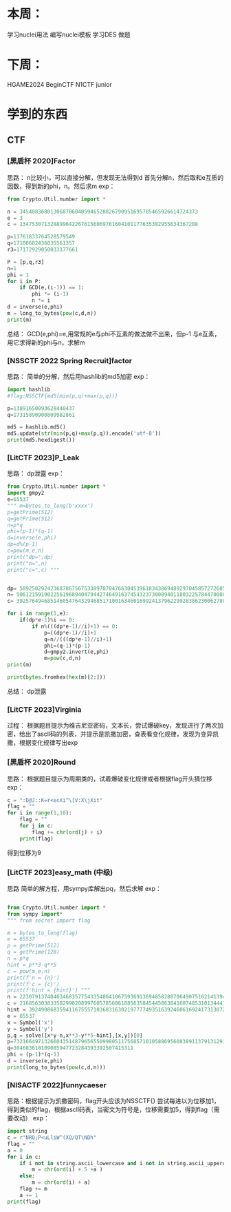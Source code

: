 # 本周：
学习nuclei用法
编写nuclei模板
学习DES
做题

# 下周：
HGAME2024
BeginCTF
N1CTF junior

# 学到的东西
## CTF
### [黑盾杯 2020]Factor
思路：
n比较小，可以直接分解，但发现无法得到d
首先分解n，然后取和e互质的因数，得到新的phi，n。然后求m
exp：
```python
from Crypto.Util.number import *

n = 3454083680130687060405946528826790951695785465926614724373
e = 3
c = 1347530713288996422676156069761604101177635382955634367208

p=11761833764528579549
q=17100682436035561357
r3=17172929050033177661

P = [p,q,r3]
n=1
phi = 1
for i in P:
    if GCD(e,(i-1)) == 1:
        phi *= (i-1)
        n *= i
d = inverse(e,phi)
m = long_to_bytes(pow(c,d,n))
print(m)
```
总结：
GCD(e,phi)=e,用常规的e与phi不互素的做法做不出来，但p-1 与e互素，用它求得新的phi与n，求解m
### [NSSCTF 2022 Spring Recruit]factor
思路：
简单的分解，然后用hashlib的md5加密
exp：
```python
import hashlib
#flag:NSSCTF{md5(min(p,q)+max(p,q))}

p=13891650093628440437
q=17315890900809982861

md5 = hashlib.md5()
md5.update(str(min(p,q)+max(p,q)).encode('utf-8'))
print(md5.hexdigest())
```
### [LitCTF 2023]P_Leak
思路：
dp泄露
exp：
```python
from Crypto.Util.number import *
import gmpy2
e=65537
""" m=bytes_to_long(b'xxxx')
p=getPrime(512)
q=getPrime(512)
n=p*q
phi=(p-1)*(q-1)
d=inverse(e,phi)
dp=d%(p-1)
c=pow(m,e,n)
print("dp=",dp)
print("n=",n)
print("c=",c) """


dp= 5892502924236878675675338970704766304539618343869489297045857272605067962848952532606770917225218534430490745895652561015493032055636004130931491316020329
n= 50612159190225619689404794427464916374543237300894011803225784470008992781409447214236779975896311093686413491163221778479739252804271270231391599602217675895446538524670610623369953168412236472302812808639218392319634397138871387898452935081756580084070333246950840091192420542761507705395568904875746222477
c= 39257649468514605476432946851710016346016992413796229928386230062780829495844059368939749930876895443279723032641876662714088329296631207594999580050131450251288839714711436117326769029649419789323982613380617840218087161435260837263996287628129307328857086987521821533565738409794866606381789730458247531619

for i in range(1,e):                   
    if(dp*e-1)%i == 0:
        if n%(((dp*e-1)//i)+1) == 0:   
            p=((dp*e-1)//i)+1
            q=n//(((dp*e-1)//i)+1)
            phi=(q-1)*(p-1)            
            d=gmpy2.invert(e,phi)         
            m=pow(c,d,n)               
print(m)                              

print(bytes.fromhex(hex(m)[2:]))
```
总结：
dp泄露
### [LitCTF 2023]Virginia
过程： 根据题目提示为维吉尼亚密码，文本长，尝试爆破key，发现进行了两次加密，给出了ascll码的列表，并提示是凯撒加密，查表看变化规律，发现为变异凯撒，根据变化规律写出exp
### [黑盾杯 2020]Round
思路：
根据题目提示为周期类的，试着爆破变化规律或者根据flag开头猜位移
exp：
```python
c = ":D@J::K=r<ecXi^\[V:X\jXit"
flag = ""
for i in range(1,10):
    flag = ""
    for j in c:
        flag += chr(ord(j) + i)
    print(flag)
```
得到位移为9
### [LitCTF 2023]easy_math (中级)
思路 
简单的解方程，用sympy库解出pq，然后求解
exp：
```python

from Crypto.Util.number import *
from sympy import*
""" from secret import flag

m = bytes_to_long(flag)
e = 65537
p = getPrime(512)
q = getPrime(128)
n = p*q
hint = p**3-q**5
c = pow(m,e,n)
print(f'n = {n}')
print(f'c = {c}')
print(f'hint = {hint}') """
n = 2230791374046346835775433548641067593691369485828070649075162141394476183565187654365131822111419512477883295758461313983481545182887415447403634720326639070667688614534290859200753589300443797
c = 2168563038335029902089976057856861885635845445863841607485310134441400500612435296818745930370268060353437465666224400129105788787423156958336380480503762222278722770240792709450637433509537280
hint = 392490868359411675557103683163021977774935163924606169241731307258226973701652855448542714274348304997416149742779376023311152228735117186027560227613656229190807480010615064372521942836446425717660375242197759811804760170129768647414717571386950790115746414735411766002368288743086845078803312201707960465419405926186622999423245762570917629351110970429987377475979058821154568001902541710817731089463915930932142007312230897818177067675996751110894377356758932
e = 65537
x = Symbol('x')
y = Symbol('y')
p,q = solve([x*y-n,x**3-y**5-hint],[x,y])[0]
p=7321664971326604351487965655099805117568571010588695608389113791312918573783115429227542573780838065461696504325762281209452761930184231131129306271846427
q=304683618109085947723284393392507415311
phi = (p-1)*(q-1)
d = inverse(e,phi)
print(long_to_bytes(pow(c,d,n)))
```
### [NISACTF 2022]funnycaeser
思路：根据提示为凯撒密码，flag开头应该为NSSCTF{}
尝试每进以为位移加1，得到类似的flag，根据ascll码表，当密文为符号是，位移需要加5，得到flag（需要改动）
exp：
```python
import string
c = r"NRQ;P<uLliW^(XQ/QT\NDh"
flag = ""
a = 0
for i in c:
    if i not in string.ascii_lowercase and i not in string.ascii_uppercase:
        m = chr(ord(i) + 5 +a )
    else: 
        m = chr(ord(i) + a)
    flag += m
    a += 1
print(flag)
```
